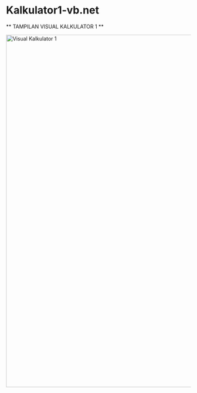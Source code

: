 # Kalkulator1-vb.net

** TAMPILAN VISUAL KALKULATOR 1 **



<img width="960" alt="Visual Kalkulator 1" src="https://user-images.githubusercontent.com/56963083/106351175-794f0800-628f-11eb-809d-0c149baf38da.PNG">
